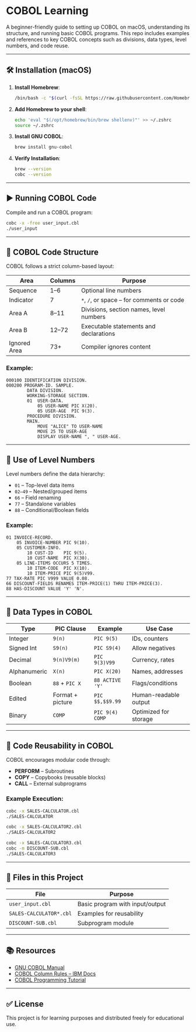 # COBOL Learning

A beginner-friendly guide to setting up COBOL on macOS, understanding its structure, and running basic COBOL programs. This repo includes examples and references to key COBOL concepts such as divisions, data types, level numbers, and code reuse.

---

## 🛠 Installation (macOS)

1. **Install Homebrew**:
   ```bash
   /bin/bash -c "$(curl -fsSL https://raw.githubusercontent.com/Homebrew/install/HEAD/install.sh)"
   ```

2. **Add Homebrew to your shell**:
   ```bash
   echo 'eval "$(/opt/homebrew/bin/brew shellenv)"' >> ~/.zshrc
   source ~/.zshrc
   ```

3. **Install GNU COBOL**:
   ```bash
   brew install gnu-cobol
   ```

4. **Verify Installation**:
   ```bash
   brew --version
   cobc --version
   ```

---

## ▶️ Running COBOL Code

Compile and run a COBOL program:

```bash
cobc -x -free user_input.cbl
./user_input
```

---

## 🧱 COBOL Code Structure

COBOL follows a strict column-based layout:

| Area         | Columns     | Purpose                                      |
|--------------|-------------|----------------------------------------------|
| Sequence     | 1–6         | Optional line numbers                        |
| Indicator    | 7           | `*`, `/`, or space – for comments or code    |
| Area A       | 8–11        | Divisions, section names, level numbers      |
| Area B       | 12–72       | Executable statements and declarations       |
| Ignored Area | 73+         | Compiler ignores content                     |

### Example:

```cobol
000100 IDENTIFICATION DIVISION.
000200 PROGRAM-ID. SAMPLE.
        DATA DIVISION.
        WORKING-STORAGE SECTION.
        01  USER-DATA.
            05 USER-NAME PIC X(20).
            05 USER-AGE  PIC 9(3).
        PROCEDURE DIVISION.
        MAIN.
            MOVE "ALICE" TO USER-NAME
            MOVE 25 TO USER-AGE
            DISPLAY USER-NAME ", " USER-AGE.
```

---

## 🔢 Use of Level Numbers

Level numbers define the data hierarchy:

- `01` – Top-level data items
- `02–49` – Nested/grouped items
- `66` – Field renaming
- `77` – Standalone variables
- `88` – Conditional/Boolean fields

### Example:

```cobol
01 INVOICE-RECORD.
    05 INVOICE-NUMBER PIC 9(10).
    05 CUSTOMER-INFO.
        10 CUST-ID    PIC 9(5).
        10 CUST-NAME  PIC X(30).
    05 LINE-ITEMS OCCURS 5 TIMES.
        10 ITEM-CODE  PIC X(10).
        10 ITEM-PRICE PIC 9(5)V99.
77 TAX-RATE PIC V999 VALUE 0.08.
66 DISCOUNT-FIELDS RENAMES ITEM-PRICE(1) THRU ITEM-PRICE(3).
88 HAS-DISCOUNT VALUE 'Y' 'N'.
```

---

## 🧬 Data Types in COBOL

| Type         | PIC Clause       | Example             | Use Case              |
|--------------|------------------|---------------------|------------------------|
| Integer      | `9(n)`           | `PIC 9(5)`          | IDs, counters          |
| Signed Int   | `S9(n)`          | `PIC S9(4)`         | Allow negatives        |
| Decimal      | `9(n)V9(m)`      | `PIC 9(3)V99`       | Currency, rates        |
| Alphanumeric | `X(n)`           | `PIC X(20)`         | Names, addresses       |
| Boolean      | `88` + `PIC X`   | `88 ACTIVE 'Y'`     | Flags/conditions       |
| Edited       | Format + picture | `PIC $$,$$9.99`     | Human-readable output  |
| Binary       | `COMP`           | `PIC 9(4) COMP`     | Optimized for storage  |

---

## 🔁 Code Reusability in COBOL

COBOL encourages modular code through:

- **PERFORM** – Subroutines
- **COPY** – Copybooks (reusable blocks)
- **CALL** – External subprograms

### Example Execution:

```bash
cobc -x SALES-CALCULATOR.cbl
./SALES-CALCULATOR

cobc -x SALES-CALCULATOR2.cbl
./SALES-CALCULATOR2

cobc -x SALES-CALCULATOR3.cbl
cobc -m DISCOUNT-SUB.cbl
./SALES-CALCULATOR3
```

---

## 📁 Files in this Project

| File                    | Purpose                          |
|-------------------------|----------------------------------|
| `user_input.cbl`        | Basic program with input/output  |
| `SALES-CALCULATOR*.cbl` | Examples for reusability         |
| `DISCOUNT-SUB.cbl`      | Subprogram module                |

---

## 📚 Resources

- [GNU COBOL Manual](https://open-cobol.sourceforge.io/)
- [COBOL Column Rules – IBM Docs](https://www.ibm.com/docs/)
- [COBOL Programming Tutorial](https://www.tutorialspoint.com/cobol/)

---

## ✅ License

This project is for learning purposes and distributed freely for educational use.
